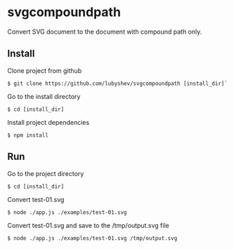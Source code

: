 svgcompoundpath
===============

Convert SVG document to the document with compound path only.

Install
-------

Clone project from github
```
$ git clone https://github.com/lubyshev/svgcompoundpath [install_dir]`
```

Go to the install directory
```
$ cd [install_dir]
```

Install project dependencies
```
$ npm install
```

Run
---

Go to the project directory
```
$ cd [install_dir]
```

Convert test-01.svg  
```
$ node ./app.js ./examples/test-01.svg
```

Convert test-01.svg and save to the /tmp/output.svg file
```
$ node ./app.js ./examples/test-01.svg /tmp/output.svg
```
